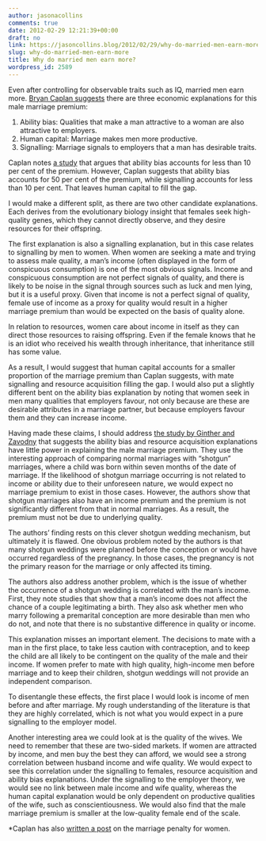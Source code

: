 ```yaml
---
author: jasonacollins
comments: true
date: 2012-02-29 12:21:39+00:00
draft: no
link: https://jasoncollins.blog/2012/02/29/why-do-married-men-earn-more/
slug: why-do-married-men-earn-more
title: Why do married men earn more?
wordpress_id: 2589
---
```


Even after controlling for observable traits such as IQ, married men earn more. [Bryan Caplan suggests](http://econlog.econlib.org/archives/2012/02/what_is_the_mar.html) there are three economic explanations for this male marriage premium:

1. Ability bias: Qualities that make a man attractive to a woman are also attractive to employers.
2. Human capital: Marriage makes men more productive.
3. Signalling: Marriage signals to employers that a man has desirable traits.

Caplan notes [a study](http://www.springerlink.com/content/2ch2fakefhdhm6nd/) that argues that ability bias accounts for less than 10 per cent of the premium. However, Caplan suggests that ability bias accounts for 50 per cent of the premium, while signalling accounts for less than 10 per cent. That leaves human capital to fill the gap.

I would make a different split, as there are two other candidate explanations. Each derives from the evolutionary biology insight that females seek high-quality genes, which they cannot directly observe, and they desire resources for their offspring.

The first explanation is also a signalling explanation, but in this case relates to signalling by men to women. When women are seeking a mate and trying to assess male quality, a man’s income (often displayed in the form of conspicuous consumption) is one of the most obvious signals. Income and conspicuous consumption are not perfect signals of quality, and there is likely to be noise in the signal through sources such as luck and men lying, but it is a useful proxy. Given that income is not a perfect signal of quality, female use of income as a proxy for quality would result in a higher marriage premium than would be expected on the basis of quality alone.

In relation to resources, women care about income in itself as they can direct those resources to raising offspring. Even if the female knows that he is an idiot who received his wealth through inheritance, that inheritance still has some value.

As a result, I would suggest that human capital accounts for a smaller proportion of the marriage premium than Caplan suggests, with mate signalling and resource acquisition filling the gap. I would also put a slightly different bent on the ability bias explanation by noting that women seek in men many qualities that employers favour, not only because are these are desirable attributes in a marriage partner, but because employers favour them and they can increase income.

Having made these claims, I should address [the study by Ginther and Zavodny](http://www.springerlink.com/content/2ch2fakefhdhm6nd/) that suggests the ability bias and resource acquisition explanations have little power in explaining the male marriage premium. They use the interesting approach of comparing normal marriages with “shotgun” marriages, where a child was born within seven months of the date of marriage. If the likelihood of shotgun marriage occurring is not related to income or ability due to their unforeseen nature, we would expect no marriage premium to exist in those cases. However, the authors show that shotgun marriages also have an income premium and the premium is not significantly different from that in normal marriages. As a result, the premium must not be due to underlying quality.

The authors’ finding rests on this clever shotgun wedding mechanism, but ultimately it is flawed. One obvious problem noted by the authors is that many shotgun weddings were planned before the conception or would have occurred regardless of the pregnancy. In those cases, the pregnancy is not the primary reason for the marriage or only affected its timing.

The authors also address another problem, which is the issue of whether the occurrence of a shotgun wedding is correlated with the man’s income. First, they note studies that show that a man’s income does not affect the chance of a couple legitimating a birth. They also ask whether men who marry following a premarital conception are more desirable than men who do not, and note that there is no substantive difference in quality or income.

This explanation misses an important element. The decisions to mate with a man in the first place, to take less caution with contraception, and to keep the child are all likely to be contingent on the quality of the male and their income. If women prefer to mate with high quality, high-income men before marriage and to keep their children, shotgun weddings will not provide an independent comparison.

To disentangle these effects, the first place I would look is income of men before and after marriage. My rough understanding of the literature is that they are highly correlated, which is not what you would expect in a pure signalling to the employer model.

Another interesting area we could look at is the quality of the wives. We need to remember that these are two-sided markets. If women are attracted by income, and men buy the best they can afford, we would see a strong correlation between husband income and wife quality. We would expect to see this correlation under the signalling to females, resource acquisition and ability bias explanations. Under the signalling to the employer theory, we would see no link between male income and wife quality, whereas the human capital explanation would be only dependent on productive qualities of the wife, such as conscientiousness. We would also find that the male marriage premium is smaller at the low-quality female end of the scale.

*Caplan has also [written a post](http://econlog.econlib.org/archives/2012/02/what_is_the_fem.html) on the marriage penalty for women.
